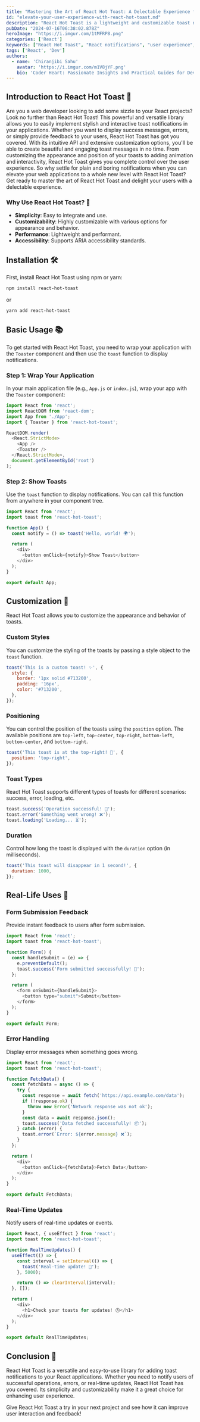 ```yaml
---
title: "Mastering the Art of React Hot Toast: A Delectable Experience for Web Developers 🔥"
id: "elevate-your-user-experience-with-react-hot-toast.md"
description: "React Hot Toast is a lightweight and customizable toast notification library for React applications. It provides a simple API for displaying toast messages, enhancing user experience with real-time feedback. Whether you're acknowledging user actions, displaying error messages, or showing updates, React Hot Toast is a great tool to have in your React toolkit."
pubDate: "2024-07-16T06:38:02.878Z"
heroImage: "https://i.imgur.com/1tMFRP8.png"
categories: ['React']
keywords: ["React Hot Toast", "React notifications", "user experience", "toast notifications", "React UI", "UI/UX design", "React libraries", "enhancing user experience", "front-end development", "React tutorials"]
tags: ['React', 'Dev']
authors:
  - name: 'Chiranjibi Sahu'
    avatar: 'https://i.imgur.com/m1V8jYF.png'
    bio: 'Coder Heart: Passionate Insights and Practical Guides for Developers'
---
```


## Introduction to React Hot Toast 🍞

Are you a web developer looking to add some sizzle to your React projects? Look no further than React Hot Toast! This powerful and versatile library allows you to easily implement stylish and interactive toast notifications in your applications. Whether you want to display success messages, errors, or simply provide feedback to your users, React Hot Toast has got you covered. With its intuitive API and extensive customization options, you'll be able to create beautiful and engaging toast messages in no time. From customizing the appearance and position of your toasts to adding animation and interactivity, React Hot Toast gives you complete control over the user experience. So why settle for plain and boring notifications when you can elevate your web applications to a whole new level with React Hot Toast? Get ready to master the art of React Hot Toast and delight your users with a delectable experience.

### Why Use React Hot Toast? 🤔

- **Simplicity**: Easy to integrate and use.
- **Customizability**: Highly customizable with various options for appearance and behavior.
- **Performance**: Lightweight and performant.
- **Accessibility**: Supports ARIA accessibility standards.

## Installation 🛠️

First, install React Hot Toast using npm or yarn:

```bash
npm install react-hot-toast
```

or

```bash
yarn add react-hot-toast
```

## Basic Usage 📚

To get started with React Hot Toast, you need to wrap your application with the `Toaster` component and then use the `toast` function to display notifications.

### Step 1: Wrap Your Application

In your main application file (e.g., `App.js` or `index.js`), wrap your app with the `Toaster` component:

```javascript
import React from 'react';
import ReactDOM from 'react-dom';
import App from './App';
import { Toaster } from 'react-hot-toast';

ReactDOM.render(
  <React.StrictMode>
    <App />
    <Toaster />
  </React.StrictMode>,
  document.getElementById('root')
);
```

### Step 2: Show Toasts

Use the `toast` function to display notifications. You can call this function from anywhere in your component tree.

```javascript
import React from 'react';
import toast from 'react-hot-toast';

function App() {
  const notify = () => toast('Hello, world! 🌍');

  return (
    <div>
      <button onClick={notify}>Show Toast</button>
    </div>
  );
}

export default App;
```

## Customization 🎨

React Hot Toast allows you to customize the appearance and behavior of toasts.

### Custom Styles

You can customize the styling of the toasts by passing a style object to the `toast` function.

```javascript
toast('This is a custom toast! ✨', {
  style: {
    border: '1px solid #713200',
    padding: '16px',
    color: '#713200',
  },
});
```

### Positioning

You can control the position of the toasts using the `position` option. The available positions are `top-left`, `top-center`, `top-right`, `bottom-left`, `bottom-center`, and `bottom-right`.

```javascript
toast('This toast is at the top-right! 📍', {
  position: 'top-right',
});
```

### Toast Types

React Hot Toast supports different types of toasts for different scenarios: success, error, loading, etc.

```javascript
toast.success('Operation successful! 🎉');
toast.error('Something went wrong! ❌');
toast.loading('Loading... ⏳');
```

### Duration

Control how long the toast is displayed with the `duration` option (in milliseconds).

```javascript
toast('This toast will disappear in 1 second!', {
  duration: 1000,
});
```

## Real-Life Uses 🌟

### Form Submission Feedback

Provide instant feedback to users after form submission.

```javascript
import React from 'react';
import toast from 'react-hot-toast';

function Form() {
  const handleSubmit = (e) => {
    e.preventDefault();
    toast.success('Form submitted successfully! 🎉');
  };

  return (
    <form onSubmit={handleSubmit}>
      <button type="submit">Submit</button>
    </form>
  );
}

export default Form;
```

### Error Handling

Display error messages when something goes wrong.

```javascript
import React from 'react';
import toast from 'react-hot-toast';

function FetchData() {
  const fetchData = async () => {
    try {
      const response = await fetch('https://api.example.com/data');
      if (!response.ok) {
        throw new Error('Network response was not ok');
      }
      const data = await response.json();
      toast.success('Data fetched successfully! 📦');
    } catch (error) {
      toast.error(`Error: ${error.message} ❌`);
    }
  };

  return (
    <div>
      <button onClick={fetchData}>Fetch Data</button>
    </div>
  );
}

export default FetchData;
```

### Real-Time Updates

Notify users of real-time updates or events.

```javascript
import React, { useEffect } from 'react';
import toast from 'react-hot-toast';

function RealTimeUpdates() {
  useEffect(() => {
    const interval = setInterval(() => {
      toast('Real-time update! 🔄');
    }, 5000);

    return () => clearInterval(interval);
  }, []);

  return (
    <div>
      <h1>Check your toasts for updates! 🕒</h1>
    </div>
  );
}

export default RealTimeUpdates;
```

## Conclusion 🏁

React Hot Toast is a versatile and easy-to-use library for adding toast notifications to your React applications. Whether you need to notify users of successful operations, errors, or real-time updates, React Hot Toast has you covered. Its simplicity and customizability make it a great choice for enhancing user experience.

Give React Hot Toast a try in your next project and see how it can improve user interaction and feedback!

